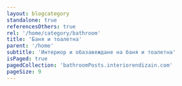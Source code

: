 ```yaml
---
layout: blogcategory
standalone: true
referencesOthers: true
rel: '/home/category/bathroom'
title: 'Баня и тоалетна'
parent: '/home'
subtitle: 'Интериор и обазавеждане на баня и тоалетна'
isPaged: true
pagedCollection: 'bathroomPosts.interiorendizain.com'
pageSize: 9
---
```

